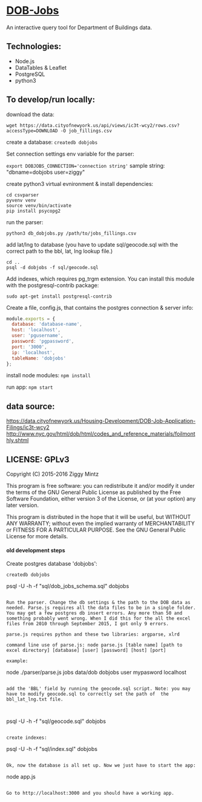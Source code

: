 # [DOB-Jobs](http://www.dobjobs.org/)

An interactive query tool for Department of Buildings data.

## Technologies:

- Node.js
- DataTables & Leaflet
- PostgreSQL
- python3

## To develop/run locally:

download the data: 

```
wget https://data.cityofnewyork.us/api/views/ic3t-wcy2/rows.csv?accessType=DOWNLOAD -O job_fillings.csv
```

create a database: ``` createdb dobjobs ```

Set connection settings env variable for the parser: 

``` export DOBJOBS_CONNECTION='connection string' ```
sample string: "dbname=dobjobs user=ziggy"

create python3 virtual evnironment & install dependencies:
```
cd csvparser
pyvenv venv
source venv/bin/activate
pip install psycopg2
```

run the parser:

```
python3 db_dobjobs.py /path/to/jobs_fillings.csv

```

add lat/lng to database
(you have to update sql/geocode.sql with the correct path to the bbl, lat, lng lookup file.)

```
cd ..
psql -d dobjobs -f sql/geocode.sql
```

Add indexes, which requires pg_trgm extension. You can install this module with the postgresql-contrib package:

``` sudo apt-get install postgresql-contrib  ```

Create a file, config.js, that contains the postgres connection & server info:

``` javascript
module.exports = {
  database: 'database-name',
  host: 'localhost',
  user: 'pgusername',
  password: 'pgpassword',
  port: '3000',
  ip: 'localhost',
  tableName: 'dobjobs'
};

```

install node modules: ``` npm install ```

run app: ``` npm start ```

## data source:

https://data.cityofnewyork.us/Housing-Development/DOB-Job-Application-Filings/ic3t-wcy2
http://www.nyc.gov/html/dob/html/codes_and_reference_materials/foilmonthly.shtml


## LICENSE: GPLv3

Copyright (C) 2015-2016 Ziggy Mintz

This program is free software: you can redistribute it and/or modify it under the terms of the GNU General Public License as published by the Free Software Foundation, either version 3 of the License, or (at your option) any later version.

This program is distributed in the hope that it will be useful, but WITHOUT ANY WARRANTY; without even the implied warranty of MERCHANTABILITY or FITNESS FOR A PARTICULAR PURPOSE.  See the GNU General Public License for more details.



#### old development steps

Create postgres database 'dobjobs':

```
createdb dobjobs
```

psql -U <username> -h <host> -f  "sql/dob_jobs_schema.sql" dobjobs
```

Run the parser. Change the db settings & the path to the DOB data as needed. Parse.js requires all the data files to be in a single folder. You may get a few postgres db insert errors. Any more than 50 and something probably went wrong. When I did this for the all the excel files from 2010 through September 2015, I got only 9 errors. 

parse.js requires python and these two libraries: argparse, xlrd

command line use of parse.js: node parse.js [table name] [path to excel directory] [database] [user] [password] [host] [port]

example:

```
node ./parser/parse.js jobs data/dob dobjobs user mypasword localhost
```

add the 'BBL' field by running the geocode.sql script. Note: you may have to modify geocode.sql to correctly set the path of  the bbl_lat_lng.txt file.



```
 psql -U <username> -h <host> -f "sql/geocode.sql" dobjobs
```

create indexes:

```
psql -U <username> -h <host> -f "sql/index.sql" dobjobs
```

Ok, now the database is all set up. Now we just have to start the app:

```
node app.js
```

Go to http://localhost:3000 and you should have a working app. 
